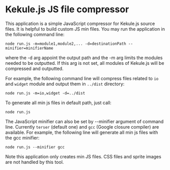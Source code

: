Kekule.js JS file compressor
===================================

This application is a simple JavaScript compressor for Kekule.js source files.
It is helpful to build custom JS min files.
You may run the application in the following command line:

```
node run.js -m=module1,module2,... -d=destinationPath --minifier=minifierName
```

where the -d arg appoint the output path and the -m arg limits the modules needed to be outputted.
If this arg is not set, all modules of Kekule.js will be compressed and outputted.

For example, the following command line will compress files related to ```io``` and ```widget``` module
and output them in ```../dist``` directory:

```
node run.js -m=io,widget -d=../dist
```

To generate all min js files in default path, just call:

```
node run.js
```

The JavaScript minifier can also be set by --minifier argument of command line. Currently ```terser``` (default one)
and ```gcc``` (Google closure compiler) are available. For example, the following line will generate all min js files
with the gcc minifier:

```
node run.js --minifier gcc
```

Note this application only creates min JS files. CSS files and sprite images are not handled by this tool.

